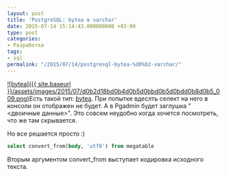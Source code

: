 ```yaml
---
layout: post
title: 'PostgreSQL: bytea в varchar'
date: 2015-07-14 15:14:43.000000000 +03:00
type: post
categories:
- Разработка
tags:
- sql
permalink: "/2015/07/14/postgresql-bytea-%d0%b2-varchar/"
---
```

[![bytea]({{ site.baseurl }}/assets/images/2015/07/d0b2d18bd0b4d0b5d0bbd0b5d0bdd0b8d0b5_009.png)](/2015/07/d0b2d18bd0b4d0b5d0bbd0b5d0bdd0b8d0b5_009.png)Есть такой тип: [bytea](http://www.postgresql.org/docs/8.4/static/datatype-binary.html). При попытке вдеслть селект на него в консоли он отображен не будет. А в Pgadmin будет заглушка "<двоичные данные>". Это совсем неудобно когда хочется посмотреть, что же там скрывается.

Но все решается просто :)

```sql
select convert_from(body, 'utf8') from megatable
```

Вторым аргументом convert_from выступает кодировка исходного текста.  
&nbsp;

